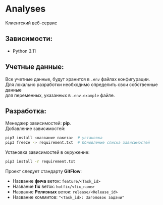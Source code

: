 # Analyses
Клиентский веб-сервис


## Зависимости:
* Python 3.11


## Учетные данные:
Все учетные данные, будут хранится в ```.env``` файлах конфигурации.\
Для локально разработки необходимо определить свои собственные данные\
для переменных, указанных в ```.env.example``` файле.


## Разработка:
Менеджер зависимостей: **pip**.\
Добавление зависимостей:
```bash
pip3 install <название пакета>  # установка
pip3 freeze -> requirement.txt  # Обновление списка зависимостей
```
Установка зависимостей в окружение:
```bash
pip3 install -r requirement.txt
```
Проект следует стандарту **GitFlow**:
* Название **фича** веток: ```feature/<Task_id>``` 
* Название **fix** веток: ```hotfix/<fix_name>```
* Название **Релизных** веток: ```release/<Release_id>```
* Название коммитов: ```"<Task_id>: Заголовок задачи"```